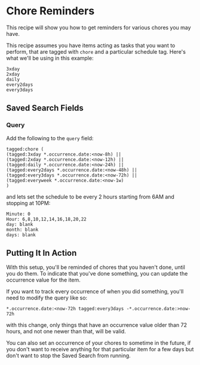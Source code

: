 # Chore Reminders

This recipe will show you how to get reminders for various chores you may have.

This recipe assumes you have items acting as tasks that you want to perform, that are tagged with `chore` and a particular schedule tag. Here's what we'll be using in this example:

    3xday
    2xday
    daily
    every2days
    every3days


## Saved Search Fields

### Query

Add the following to the `query` field:

    tagged:chore (
    (tagged:3xday *.occurrence.date:<now-8h) ||
    (tagged:2xday *.occurrence.date:<now-12h) ||
    (tagged:daily *.occurrence.date:<now-24h) ||
    (tagged:every2days *.occurrence.date:<now-48h) ||
    (tagged:every3days *.occurrence.date:<now-72h) ||
    (tagged:everyweek *.occurrence.date:<now-1w)
    )

and lets set the schedule to be every 2 hours starting from 6AM and stopping at 10PM:


    Minute: 0
    Hour: 6,8,10,12,14,16,18,20,22
    day: blank
    month: blank
    days: blank

## Putting It In Action

With this setup, you'll be reminded of chores that you haven't done, until you do them. To indicate that you've done something, you can update the occurrence value for the item.

If you want to track every occurrence of when you did something, you'll need to modify the query like so:

    *.occurrence.date:<now-72h tagged:every3days -*.occurrence.date:>now-72h

with this change, only things that have an occurrence value older than 72 hours, and not one newer than that, will be valid.

You can also set an occurrence of your chores to sometime in the future, if you don't want to receive anything for that particular item for a few days but don't want to stop the Saved Search from running.

